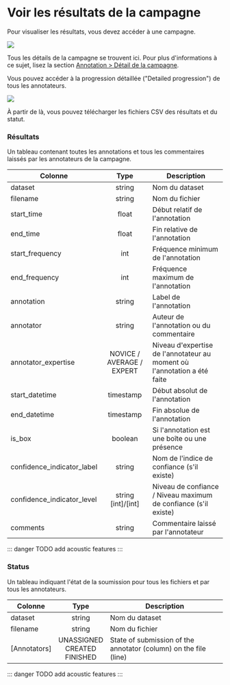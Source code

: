 # Voir les résultats de la campagne

Pour visualiser les résultats, vous devez accéder à une campagne.

![](/campaigns/campaign-detail.png)

Tous les détails de la campagne se trouvent ici.
Pour plus d'informations à ce sujet, lisez la
section [Annotation > Détail de la campagne](../campaign.md#detail-de-la-campagne).

Vous pouvez accéder à la progression détaillée ("Detailed progression") de tous les annotateurs.

![](/campaign-creator/annotator-progression.png)

À partir de là, vous pouvez télécharger les fichiers CSV des résultats et du statut.

### Résultats

Un tableau contenant toutes les annotations et tous les commentaires laissés par les annotateurs de la campagne.

| Colonne                    |           Type            | Description                                                              |
|----------------------------|:-------------------------:|--------------------------------------------------------------------------|
| dataset                    |          string           | Nom du dataset                                                           |
| filename                   |          string           | Nom du fichier                                                           |
| start_time                 |           float           | Début relatif de l'annotation                                            |
| end_time                   |           float           | Fin relative de l'annotation                                             |
| start_frequency            |            int            | Fréquence minimum de l'annotation                                        |
| end_frequency              |            int            | Fréquence maximum de l'annotation                                        |
| annotation                 |          string           | Label de l'annotation                                                    |
| annotator                  |          string           | Auteur de l'annotation ou du commentaire                                 |
| annotator_expertise        | NOVICE / AVERAGE / EXPERT | Niveau d'expertise de l'annotateur au moment où l'annotation a été faite |
| start_datetime             |         timestamp         | Début absolut de l'annotation                                            |
| end_datetime               |         timestamp         | Fin absolue de l'annotation                                              |
| is_box                     |          boolean          | Si l'annotation est une boîte ou une présence                            |
| confidence_indicator_label |          string           | Nom de l'indice de confiance (s'il existe)                               |
| confidence_indicator_level |  string<br/>[int]/[int]   | Niveau de confiance / Niveau maximum de confiance (s'il existe)          |
| comments                   |          string           | Commentaire laissé par l'annotateur                                      |

::: danger TODO
add acoustic features
:::

### Status

Un tableau indiquant l'état de la soumission pour tous les fichiers et par tous les annotateurs.

| Colonne      |                  Type                  | Description                                                      |
|--------------|:--------------------------------------:|------------------------------------------------------------------|
| dataset      |                 string                 | Nom du dataset                                                   |
| filename     |                 string                 | Nom du fichier                                                   |
| [Annotators] | UNASSIGNED <br/>CREATED <br/> FINISHED | State of submission of the annotator (column) on the file (line) |

::: danger TODO
add acoustic features
:::